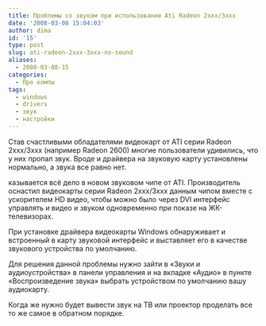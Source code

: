 ```yaml
---
title: Проблемы со звуком при использовании Ati Radeon 2xxx/3xxx
date: '2008-03-08 15:04:03'
author: dima
id: '15'
type: post
slug: ati-radeon-2xxx-3xxx-no-sound
aliases: 
  - 2008-03-08-15
categories:
  - Про компы
tags:
  - windows
  - drivers
  - звук
  - настройки
---
```


Став счастливыми обладателями видеокарт от ATI серии Radeon 2xxx/3xxx (например Radeon 2600) многие пользователи удивились, что у них пропал звук. Вроде и драйвера на звуковую карту установлены нормально, а звука все равно нет. 

казывается всё дело в новом звуковом чипе от ATI. 
Производитель оснастил видеокарты серии Radeon 2xxx/3xxx данным чипом вместе с ускорителем HD видео, чтобы можно было через DVI интерфейс управлять и видео и звуком одновременно при показе на ЖК-телевизорах. 

При установке драйвера видеокарты Windows обнаруживает и встроенный в карту звуковой интерфейс и выставляет его в качестве звукового устройства по умолчанию. 

Для решения данной проблемы нужно зайти в «Звуки и аудиоустройства» в панели управления и на вкладке «Аудио» в пункте «Воспроизведение звука» выбрать устройством по умолчанию вашу аудиокарту. 

Когда же нужно будет вывести звук на ТВ или проектор проделать все то же самое в обратном порядке.